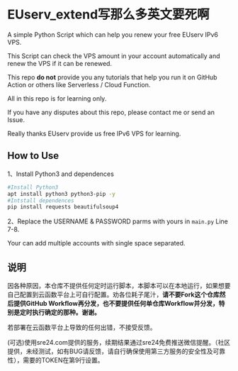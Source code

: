 # EUserv_extend写那么多英文要死啊

A simple Python Script which can help you renew your free EUserv IPv6 VPS.

This Script can check the VPS amount in your account automatically and renew the VPS if it can be renewed.

This repo **do not** provide you any tutorials that help you run it on GitHub Action or others like Serverless / Cloud Function.

All in this repo is for learning only.

If you have any disputes about this repo, please contact me or send an Issue.

Really thanks EUserv provide us free IPv6 VPS for learning.

## How to Use

1、Install Python3 and dependences

```bash
#Install Python3
apt install python3 python3-pip -y
#Intstall dependences
pip install requests beautifulsoup4
```

2、Replace the USERNAME & PASSWORD parms with yours in `main.py` Line 7-8.

Your can add multiple accounts with single space separated.

## 说明

因各种原因，本仓库不提供任何定时运行脚本，本脚本可以在本地运行，如果想要自己配置到云函数平台上可自行配置。劝各位耗子尾汁，**请不要Fork这个仓库然后提供GitHub Workflow再分发，也不要提供任何单仓库Workflow并分发，特别是定时执行确定的那种。谢谢。**

若部署在云函数平台上导致的任何出错，不接受反馈。

(可选)使用sre24.com提供的服务，续期结果通过sre24免费推送微信提醒。（社区提供，未经测试，如有BUG请反馈，请自行确保使用第三方服务的安全性及可靠性），需要的TOKEN在第9行设置。
